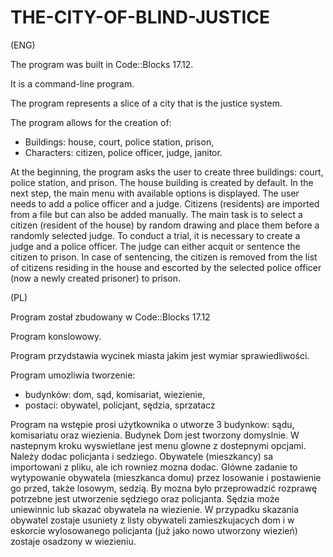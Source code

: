 # THE-CITY-OF-BLIND-JUSTICE

(ENG)

The program was built in Code::Blocks 17.12.

It is a command-line program.

The program represents a slice of a city that is the justice system.

The program allows for the creation of:
* Buildings: house, court, police station, prison,
* Characters: citizen, police officer, judge, janitor.

At the beginning, the program asks the user to create three buildings: court, police station, and prison. The house building is created by default. In the next step, the main menu with available options is displayed. The user needs to add a police officer and a judge. Citizens (residents) are imported from a file but can also be added manually. The main task is to select a citizen (resident of the house) by random drawing and place them before a randomly selected judge. To conduct a trial, it is necessary to create a judge and a police officer. The judge can either acquit or sentence the citizen to prison. In case of sentencing, the citizen is removed from the list of citizens residing in the house and escorted by the selected police officer (now a newly created prisoner) to prison.


(PL)

Program został zbudowany w Code::Blocks 17.12

Program konslowowy.

Program przydstawia wycinek miasta jakim jest wymiar sprawiedliwości.


Program umozliwia tworzenie:
* budynków: dom, sąd, komisariat, wiezienie,
* postaci: obywatel, policjant, sędzia, sprzatacz

Program na wstępie prosi użytkownika o utworze 3 budynkow: sądu, komisariatu oraz wiezienia.
Budynek Dom jest tworzony domyslnie. 
W nastepnym kroku wyswietlane jest menu glowne z dostepnymi opcjami. Należy dodac policjanta i sedziego. Obywatele (mieszkancy) sa importowani z pliku, ale ich rowniez mozna dodac.
Glówne zadanie to wytypowanie obywatela (mieszkanca domu) przez losowanie i postawienie go przed, także losowym, sedzią. By mozna było przeprowadzić rozprawę potrzebne jest utworzenie sędziego oraz policjanta.
Sędzia może uniewinnic lub skazać obywatela na wiezienie. W przypadku skazania obywatel zostaje usuniety z listy obywateli zamieszkujacych dom i w eskorcie wylosowanego policjanta (już jako nowo utworzony wiezień) zostaje osadzony w wiezieniu.
